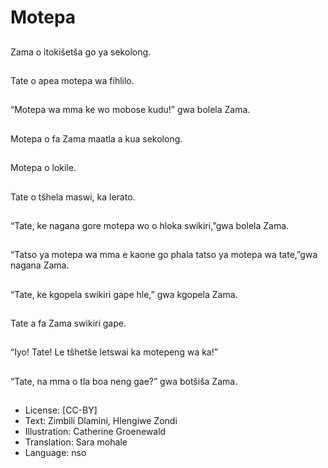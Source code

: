 # Motepa

##
Zama o itokišetša go ya sekolong.

##
Tate o apea motepa wa fihlilo.

##
“Motepa wa mma ke wo mobose kudu!” gwa bolela Zama.

##
Motepa o fa Zama maatla a kua sekolong.

##
Motepa o lokile.

##
Tate o tšhela maswi, ka lerato.

##
“Tate, ke nagana gore motepa wo o hloka swikiri,”gwa bolela Zama.

##
“Tatso ya motepa wa mma e kaone go phala tatso ya motepa wa tate,”gwa nagana Zama.

##
“Tate, ke kgopela swikiri gape hle,” gwa kgopela Zama.

##
Tate a fa Zama swikiri gape.

##
“Iyo! Tate! Le tšhetše letswai ka motepeng wa ka!”

##
“Tate, na mma o tla boa neng gae?” gwa botšiša Zama.

##
* License: [CC-BY]
* Text: Zimbili Dlamini, Hlengiwe Zondi
* Illustration: Catherine Groenewald
* Translation: Sara mohale
* Language: nso
